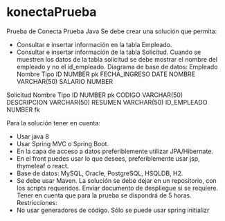 # konectaPrueba
Prueba de Conecta
Prueba Java
Se debe crear una solución que permita:
- Consultar e insertar información en la tabla Empleado.
- Consultar e insertar información de la tabla Solicitud. Cuando se muestren 
los datos de la tabla solicitud se debe mostrar el nombre del empleado y 
no el id_empleado.
Diagrama de base de datos:
Empleado
Nombre Tipo
ID NUMBER pk
FECHA_INGRESO DATE
NOMBRE VARCHAR(50)
SALARIO NUMBER


Solicitud
Nombre Tipo
ID NUMBER pk
CODIGO VARCHAR(50)
DESCRIPCION VARCHAR(50)
RESUMEN VARCHAR(50)
ID_EMPLEADO NUMBER fk

 
Para la solución tener en cuenta:
- Usar java 8
- Usar Spring MVC o Spring Boot.
- En la capa de acceso a datos preferiblemente utilizar JPA/Hibernate.
- En el front puedes usar lo que desees, preferiblemente usar jsp, thymeleaf
o react.
- Base de datos: MySQL, Oracle, PostgreSQL, HSQLDB, H2.
- Se debe usar Maven.
La solución se debe dejar en un repositorio, con los scripts requeridos. Enviar 
documento de despliegue si se requiere.
Tener en cuenta que para la prueba se dispondrá de 5 horas.
Restricciones:
- No usar generadores de código. Sólo se puede usar spring initializr

